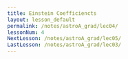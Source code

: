 ```yaml
---
title: Einstein Coefficiencts
layout: lesson_default
permalink: /notes/astroA_grad/lec04/
lessonNum: 4
NextLesson: /notes/astroA_grad/lec05/
LastLesson: /notes/astroA_grad/lec03/
---
```

